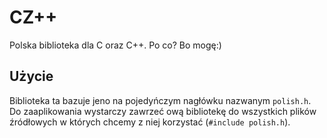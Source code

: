 # CZ++

Polska biblioteka dla C oraz C++. Po co? Bo mogę:)

## Użycie

Biblioteka ta bazuje jeno na pojedyńczym nagłówku nazwanym `polish.h`. Do zaaplikowania wystarczy zawrzeć ową bibliotekę do wszystkich plików źródłowych w których chcemy z niej korzystać (`#include polish.h`).
